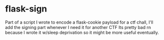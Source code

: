 # flask-sign
Part of a script I wrote to encode a flask-cookie payload for a ctf chall, I'll add the signing part whenever I need it for another CTF
Its pretty bad rn because I wrote it w/sleep deprivation so it might be more useful eventually.
